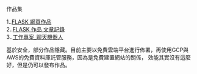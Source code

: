 作品集

1..[FLASK 網頁作品](https://github.com/UFOTreeboy/Coding_Demo)<br />
2..[FLASK 作品 文章記錄](https://github.com/UFOTreeboy/Flask_test)<br />
3..[工作專案_聊天機器人](https://github.com/UFOTreeboy/ChatBot_Demo)

基於安全，部分作品隱藏。目前主要以免費雲端平台進行佈署，再使用GCP與AWS的免費資料庫託管服務，因為是免費建置網站的關係，
效能其實沒有這麼好，但是仍可以發布作品。
